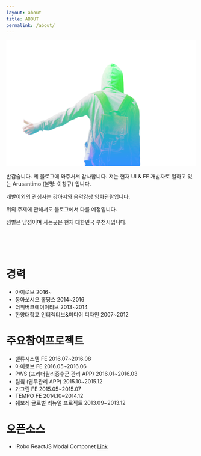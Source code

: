 ```yaml
---
layout: about
title: ABOUT
permalink: /about/
---
```


<img class="col one right" src="/img/aru.png">

반갑습니다. 제 블로그에 와주셔서 감사합니다. 저는 현재 UI & FE 개발자로 일하고 있는 <span class="strong">Arusantimo</span> (본명: 이창규) 입니다.

개발이외의 관심사는 강아지와 음악감상 영화관람입니다.

위의 주제에 관해서도 블로그에서 다룰 예정입니다.

성별은 남성이며 사는곳은 현재 대한민국 부천시입니다.
<br>
<br>
<br>
<br>
<br>

# 경력
- 아이로보 <span class="mgl_20">2016~</span>
- 동아쏘시오 홀딩스 <span class="mgl_20">2014~2016</span>
- 더위버크에이이티브 <span class="mgl_20">2013~2014</span>
- 한양대학교 인터렉티브&미디어 디자인 <span class="mgl_20">2007~2012</span>

# 주요참여프로젝트
- 밸류시스템 FE <span class="mgl_20">2016.07~2016.08</span>
- 아이로보 FE <span class="mgl_20">2016.05~2016.06</span>
- PWS (프리더윌리증후군 관리 APP) <span class="mgl_20">2016.01~2016.03</span>
- 팀웤 (엽무관리 APP) <span class="mgl_20">2015.10~2015.12</span>
- 가그린 FE <span class="mgl_20">2015.05~2015.07</span>
- TEMPO FE <span class="mgl_20">2014.10~2014.12</span>
- 쉐보레 글로벌 리뉴얼 프로젝트 <span class="mgl_20">2013.09~2013.12</span>

# 오픈소스
- IRobo ReactJS Modal Componet <a href="https://github.com/i-robo/iRobo-react-modal" target="_blank">Link</a>
